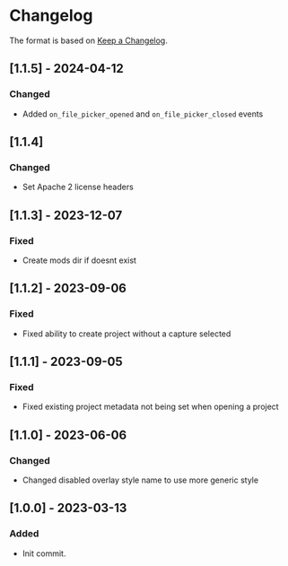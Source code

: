 # Changelog

The format is based on [Keep a Changelog](https://keepachangelog.com/en/1.0.0/).

## [1.1.5] - 2024-04-12
### Changed
- Added `on_file_picker_opened` and `on_file_picker_closed` events

## [1.1.4]
### Changed
- Set Apache 2 license headers

## [1.1.3] - 2023-12-07
### Fixed
- Create mods dir if doesnt exist

## [1.1.2] - 2023-09-06
### Fixed
- Fixed ability to create project without a capture selected

## [1.1.1] - 2023-09-05
### Fixed
- Fixed existing project metadata not being set when opening a project

## [1.1.0] - 2023-06-06
### Changed
- Changed disabled overlay style name to use more generic style

## [1.0.0] - 2023-03-13
### Added
- Init commit.
